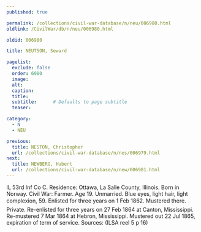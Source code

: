 ```yaml
---
published: true

permalink: /collections/civil-war-database/n/neu/006980.html
oldlink: /CivilWar/db/n/neu/006980.html

oldid: 006980

title: NEUTSON, Seward

pagelist:
  exclude: false
  order: 6980
  image: 
  alt:
  caption:
  title:
  subtitle:      # Defaults to page subtitle
  teaser:

category: 
  - N 
  - NEU

previous:
  title: NESTON, Christopher
  url: /collections/civil-war-database/n/nes/006979.html  
next:
  title: NEWBERG, Hubert
  url: /collections/civil-war-database/n/new/006981.html   
---
```

IL 53rd Inf Co C. Residence: Ottawa, La Salle County, Illinois. Born in Norway. Civil War: Farmer. Age 19. Unmarried. Blue eyes, light hair, light complexion, 5&#146;9&#148;. Enlisted for three years on 1 Feb 1862. Mustered there. Private. Re-enlisted for three years on 27 Feb 1864 at Canton, Mississippi. Re-mustered 7 Mar 1864 at Hebron, Mississippi. Mustered out 22 Jul 1865, expiration of term of service. Sources: (ILSA reel 5 p 16)